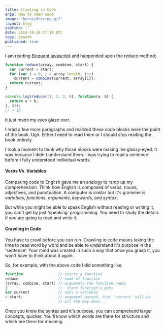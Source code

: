 ```yaml
---
title: Crawling in Code
snip: How to read code
image: 'heros/driving.gif'
layout: blog
caption: ''
date: 2014-10-18 17:18 UTC
tags: growth
published: true
---
```


I am reading [Eloquent javascript](http://www.eloquentjavascript.com) and happended upon the reduce method;

~~~javascript
function reduce(array, combine, start) {
  var current = start;
  for (var i = 0; i < array.length; i++)
    current = combine(current, array[i]);
  return current;
}

console.log(reduce([1, 2, 3, 4], function(a, b) {
  return a + b;
}, 0));
// → 10
~~~

It just made my eyes glaze over.

I read a few more paragraphs and realized these code blocks were the point of the book. Ugh. Either I need to read them or I should stop reading the book entirely.

I took a moment to think why those blocks were making me glossy-eyed. It was because I didn't understand them. I was trying to read a sentence before I fully understood individual words.

#### Verbs Vs. Variables

Comparing code to English gave me an analogy to ramp up my comprehension.
Think how English is composed of verbs, nouns, adjectives, and punctuation. A computer is similar but it's grammer is _variables_, _functions_, _arguments_, _keywords_, and _syntax_.

But while you might be able to speak English without reading or writing it, you can't get by just 'speaking' programming. You need to study the details if you are going to read and write it.

#### Crawling in Code
You have to crawl before you can run. Crawling in code means taking the time to read word by word and be able to understand it's purpose in the 'sentence'. Your mind was created in such a way that once you grasp it, you won't have to think about it again.

So, for example, with the above code I did something like;

~~~javascript
function                // starts a function
reduce                  // name of function
(array, combine, start) // arguments the function needs
{                       //  start function's guts
var current             // sets a variable
= start;                // argument passed, that 'current' will be
                        // all the way down...
~~~

Once you know the syntax and it's purpose, you can comprehend larger concepts, quicker. You'll know which words are there for structure and which are there for meaning.
